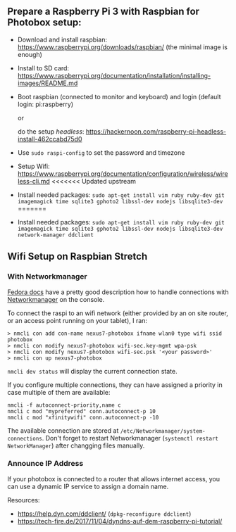## Prepare a Raspberry Pi 3 with Raspbian for Photobox setup:

- Download and install raspbian: https://www.raspberrypi.org/downloads/raspbian/
  (the minimal image is enough)
- Install to SD card: https://www.raspberrypi.org/documentation/installation/installing-images/README.md

- Boot raspbian (connected to monitor and keyboard) and login (default login: pi:raspberry)

  or

  do the setup *headless*: https://hackernoon.com/raspberry-pi-headless-install-462ccabd75d0
- Use `sudo raspi-config` to set the password and timezone
- Setup Wifi: https://www.raspberrypi.org/documentation/configuration/wireless/wireless-cli.md
<<<<<<< Updated upstream
- Install needed packages: `sudo apt-get install vim ruby ruby-dev git imagemagick time sqlite3 gphoto2 libssl-dev nodejs libsqlite3-dev`
=======
- Install needed packages: `sudo apt-get install vim ruby ruby-dev git imagemagick time sqlite3 gphoto2 libssl-dev nodejs libsqlite3-dev network-manager ddclient`


## Wifi Setup on Raspbian Stretch

### With Networkmanager

[Fedora docs](https://docs-old.fedoraproject.org/en-US/Fedora/23/html/Networking_Guide/sec-Connecting_to_a_Network_Using_nmcli.html) have a pretty good description how to handle connections with [Networkmanager](https://raspberrypi.stackexchange.com/questions/29783/how-to-setup-network-manager-on-raspbian) on the console.

To connect the raspi to an wifi network (either provided by an on site router, or an access point running on your tablet), I ran:

```
> nmcli con add con-name nexus7-photobox ifname wlan0 type wifi ssid photobox
> nmcli con modify nexus7-photobox wifi-sec.key-mgmt wpa-psk
> nmcli con modify nexus7-photobox wifi-sec.psk '<your password>'
> nmcli con up nexus7-photobox
```

`nmcli dev status` will display the current connection state.

If you configure multiple connections, they can have assigned a priority in case multiple of them are available:

```
nmcli -f autoconnect-priority,name c
nmcli c mod "mypreferred" conn.autoconnect-p 10
nmcli c mod "xfinitywifi" conn.autoconnect-p -10
```

The available connection are stored at `/etc/Networkmanager/system-connections`. Don't forget to restart Networkmanager (`systemctl restart NetworkManager`) after changging files manually.

### Announce IP Address

If your photobox is connected to a router that allows internet access, you can use a dynamic IP service
to assign a domain name.

Resources:

* https://help.dyn.com/ddclient/ (`dpkg-reconfigure ddclient`)
* https://tech-fire.de/2017/11/04/dyndns-auf-dem-raspberry-pi-tutorial/
